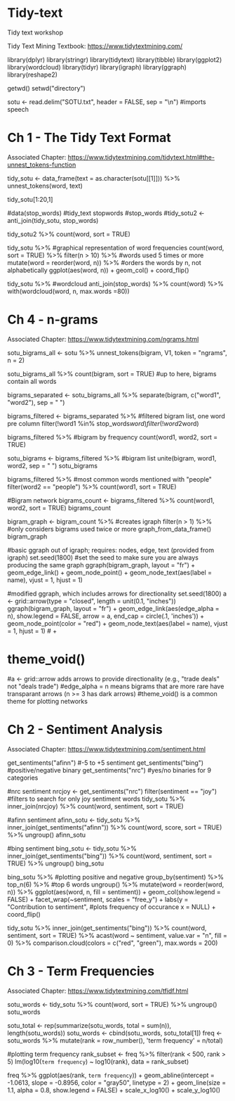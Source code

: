 # Tidy-text
Tidy text workshop

Tidy Text Mining Textbook: https://www.tidytextmining.com/

library(dplyr)
library(stringr)
library(tidytext)
library(tibble)
library(ggplot2)
library(wordcloud)
library(tidyr)
library(igraph)
library(ggraph)
library(reshape2)

getwd()
setwd("directory")

sotu <- read.delim("SOTU.txt", header = FALSE, sep = "\n") #imports speech

# Ch 1 - The Tidy Text Format 
Associated Chapter: https://www.tidytextmining.com/tidytext.html#the-unnest_tokens-function

tidy_sotu <- data_frame(text = as.character(sotu[[1]])) %>%
  unnest_tokens(word, text)

tidy_sotu[1:20,1]

#data(stop_words) #tidy_text stopwords
#stop_words
#tidy_sotu2 <- anti_join(tidy_sotu, stop_words)

tidy_sotu2 %>%
  count(word, sort = TRUE)

tidy_sotu %>% #graphical representation of word frequencies
  count(word, sort = TRUE) %>%
  filter(n > 10) %>%    #words used 5 times or more
  mutate(word = reorder(word, n)) %>% #orders the words by n, not alphabetically
  ggplot(aes(word, n)) +
  geom_col() + 
  coord_flip()

tidy_sotu %>% #wordcloud
  anti_join(stop_words) %>%
  count(word) %>%
  with(wordcloud(word, n, max.words =80))

# Ch 4 - n-grams 
Associated Chapter: https://www.tidytextmining.com/ngrams.html

sotu_bigrams_all <- sotu %>%
  unnest_tokens(bigram, V1, token = "ngrams", n = 2)

sotu_bigrams_all %>%
  count(bigram, sort = TRUE) #up to here, bigrams contain all words

bigrams_separated <- sotu_bigrams_all %>%
  separate(bigram, c("word1", "word2"), sep = " ")

bigrams_filtered <- bigrams_separated %>% #filtered bigram list, one word pre column
  filter(!word1 %in% stop_words$word) %>%
  filter(!word2 %in% stop_words$word)

bigrams_filtered %>% #bigram by frequency
  count(word1, word2, sort = TRUE)

sotu_bigrams <- bigrams_filtered %>% #bigram list
  unite(bigram, word1, word2, sep = " ")
sotu_bigrams

bigrams_filtered %>% #most common words mentioned with "people"
  filter(word2 == "people") %>%
  count(word1, sort = TRUE)

#Bigram network
bigrams_count <- bigrams_filtered %>%
  count(word1, word2, sort = TRUE)
bigrams_count

bigram_graph <- bigram_count %>% #creates igraph
  filter(n > 1) %>% #only considers bigrams used twice or more
  graph_from_data_frame()
bigram_graph

#basic ggraph out of igraph; requires: nodes, edge, text (provided from igraph)
set.seed(1800) #set the seed to make sure you are always producing the same graph
ggraph(bigram_graph, layout = "fr") +
  geom_edge_link() +
  geom_node_point() +
  geom_node_text(aes(label = name), vjust = 1, hjust = 1)

#modified ggraph, which includes arrows for directionality
set.seed(1800)
a <- grid::arrow(type = "closed", length = unit(0.1, "inches"))
ggraph(bigram_graph, layout = "fr") +
  geom_edge_link(aes(edge_alpha = n), show.legend = FALSE,
                 arrow = a, end_cap = circle(.1, 'inches')) +
  geom_node_point(color = "red") +
  geom_node_text(aes(label = name), vjust = 1, hjust = 1) # +
#  theme_void()
#a <- grid::arrow adds arrows to provide directionality (e.g., "trade deals" not "deals trade")
#edge_alpha = n means bigrams that are more rare have transparant arrows (n >= 3 has dark arrows)
#theme_void() is a common theme for plotting networks

# Ch 2 - Sentiment Analysis
Associated Chapter: https://www.tidytextmining.com/sentiment.html

get_sentiments("afinn") #-5 to +5 sentiment
get_sentiments("bing") #positive/negative binary
get_sentiments("nrc") #yes/no binaries for 9 categories

#nrc sentiment
nrcjoy <- get_sentiments("nrc")
filter(sentiment == "joy") #filters to search for only joy sentiment words
tidy_sotu %>%
  inner_join(nrcjoy) %>%
  count(word, sentiment, sort = TRUE)

#afinn sentiment
afinn_sotu <- tidy_sotu %>%
  inner_join(get_sentiments("afinn")) %>%
  count(word, score, sort = TRUE) %>%
  ungroup()
afinn_sotu

#bing sentiment
bing_sotu <- tidy_sotu %>%
  inner_join(get_sentiments("bing")) %>%
  count(word, sentiment, sort = TRUE) %>%
  ungroup()
bing_sotu

bing_sotu %>% #plotting positive and negative
  group_by(sentiment) %>%
  top_n(6) %>% #top 6 words
  ungroup() %>%
  mutate(word = reorder(word, n)) %>%
  ggplot(aes(word, n, fill = sentiment)) +
  geom_col(show.legend = FALSE) +
  facet_wrap(~sentiment, scales = "free_y") +
  labs(y = "Contribution to sentiment", #plots frequency of occurance
       x = NULL) +
  coord_flip()

tidy_sotu %>%
  inner_join(get_sentiments("bing")) %>%
  count(word, sentiment, sort = TRUE) %>%
  acast(word ~ sentiment, value.var = "n", fill = 0) %>%
  comparison.cloud(colors = c("red", "green"),
                   max.words = 200)

# Ch 3 - Term Frequencies
Associated Chapter: https://www.tidytextmining.com/tfidf.html

sotu_words <- tidy_sotu %>%
  count(word, sort = TRUE) %>%
  ungroup()
sotu_words

sotu_total <- rep(summarize(sotu_words, total = sum(n)), length(sotu_words))
sotu_words <- cbind(sotu_words, sotu_total[1])
freq <- sotu_words %>%
  mutate(rank = row_number(),
         'term frequency' = n/total)

#plotting term frequency
rank_subset <- freq %>% 
  filter(rank < 500,
         rank > 5)
lm(log10(`term frequency`) ~ log10(rank), data = rank_subset)

freq %>% 
  ggplot(aes(rank, `term frequency`)) + 
  geom_abline(intercept = -1.0613, slope = -0.8956, color = "gray50", linetype = 2) +
  geom_line(size = 1.1, alpha = 0.8, show.legend = FALSE) + 
  scale_x_log10() +
  scale_y_log10()
